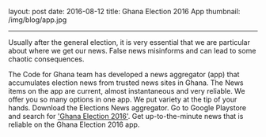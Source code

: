 layout: post
date: 2016-08-12
title: Ghana Election 2016 App 
thumbnail: /img/blog/app.jpg

---
Usually after the general election,  it is very essential that we are particular about where we get our news. False news misinforms and can lead to some chaotic consequences.


The Code for Ghana team has developed a news aggregator (app) that accumulates election news from trusted news sites in Ghana. The News items on the app are current, almost instantaneous and very reliable. We offer you so many options in one app. We put variety at the tip of your hands. Download the Elections News aggregator. Go to Google Playstore and search for ['Ghana Election 2016'](https://play.google.com/store/apps/details?id=com.ionicframework.electionapp409524). Get up-to-the-minute news that is reliable on the Ghana Election 2016 app. 